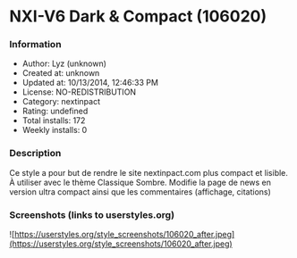 # NXI-V6 Dark & Compact (106020)

### Information
- Author: Lyz (unknown)
- Created at: unknown
- Updated at: 10/13/2014, 12:46:33 PM
- License: NO-REDISTRIBUTION
- Category: nextinpact
- Rating: undefined
- Total installs: 172
- Weekly installs: 0


### Description
Ce style a pour but de rendre le site nextinpact.com plus compact et lisible.
À utiliser avec le thème Classique Sombre.
Modifie la page de news en version ultra compact ainsi que les commentaires (affichage, citations)


### Screenshots (links to userstyles.org)
![https://userstyles.org/style_screenshots/106020_after.jpeg](https://userstyles.org/style_screenshots/106020_after.jpeg)


